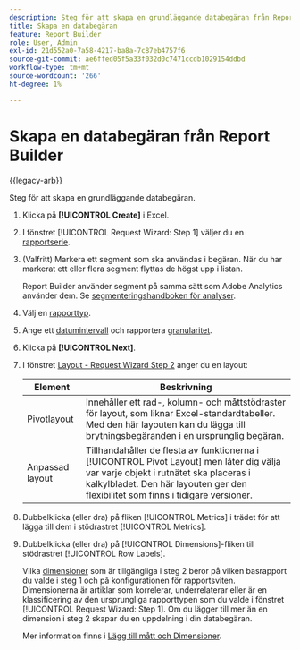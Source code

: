 ```yaml
---
description: Steg för att skapa en grundläggande databegäran från Report Builder.
title: Skapa en databegäran
feature: Report Builder
role: User, Admin
exl-id: 21d552a0-7a58-4217-ba8a-7c87eb4757f6
source-git-commit: ae6ffed05f5a33f032d0c7471ccdb1029154ddbd
workflow-type: tm+mt
source-wordcount: '266'
ht-degree: 1%

---
```


# Skapa en databegäran från Report Builder

{{legacy-arb}}

Steg för att skapa en grundläggande databegäran.

1. Klicka på **[!UICONTROL Create]** i Excel.
1. I fönstret [!UICONTROL Request Wizard: Step 1] väljer du en [rapportserie](/help/analyze/legacy-report-builder/data-requests/selecting-report-suites/t-select-report-suites.md).
1. (Valfritt) Markera ett segment som ska användas i begäran. När du har markerat ett eller flera segment flyttas de högst upp i listan.

   Report Builder använder segment på samma sätt som Adobe Analytics använder dem. Se [segmenteringshandboken för analyser](https://experienceleague.adobe.com/docs/analytics/components/segmentation/seg-home.html?lang=sv-SE).
1. Välj en [rapporttyp](/help/analyze/legacy-report-builder/data-requests/c-report-types/select-report-types.md).
1. Ange ett [datumintervall](/help/analyze/legacy-report-builder/data-requests/configuring-report-dates/custom-calendar.md) och rapportera [granularitet](/help/analyze/legacy-report-builder/data-requests/configuring-report-dates/granularity.md).
1. Klicka på **[!UICONTROL Next]**.
1. I fönstret [Layout - Request Wizard Step 2](/help/analyze/legacy-report-builder/layout/layout.md) anger du en layout:

   | Element | Beskrivning |
   |---|---|
   | Pivotlayout | Innehåller ett rad-, kolumn- och måttstödraster för layout, som liknar Excel-standardtabeller. Med den här layouten kan du lägga till brytningsbegäranden i en ursprunglig begäran. |
   | Anpassad layout | Tillhandahåller de flesta av funktionerna i [!UICONTROL Pivot Layout] men låter dig välja var varje objekt i rutnätet ska placeras i kalkylbladet. Den här layouten ger den flexibilitet som finns i tidigare versioner. |

1. Dubbelklicka (eller dra) på fliken [!UICONTROL Metrics] i trädet för att lägga till dem i stödrastret [!UICONTROL Metrics].
1. Dubbelklicka (eller dra) på [!UICONTROL Dimensions]-fliken till stödrastret [!UICONTROL Row Labels].

   Vilka [dimensioner](https://experienceleague.adobe.com/docs/analytics/analyze/legacy-report-builder/layout/filter-dimenson/filter-dimensions.html?lang=sv-SE) som är tillgängliga i steg 2 beror på vilken basrapport du valde i steg 1 och på konfigurationen för rapportsviten. Dimensionerna är artiklar som korrelerar, underrelaterar eller är en klassificering av den ursprungliga rapporttypen som du valde i fönstret [!UICONTROL Request Wizard: Step 1]. Om du lägger till mer än en dimension i steg 2 skapar du en uppdelning i din databegäran.

   Mer information finns i [Lägg till mått och Dimensioner](/help/analyze/legacy-report-builder/layout/c-metrics-dimensions/t-add-metrics-and-dimensions.md).
